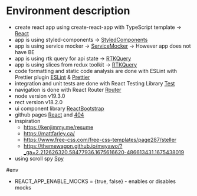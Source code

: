 # Environment description

- create react app using create-react-app with TypeScript template -> [React](https://create-react-app.dev/docs/getting-started)
- app is using styled-components -> [StyledComponents](https://styled-components.com/)
- app is using service mocker -> [ServiceMocker](https://mswjs.io/) -> However app does not have BE
- app is using rtk query for api state -> [RTKQuery](https://redux-toolkit.js.org/rtk-query/overview)
- app is using slices from redux toolkit -> [RTKQuery](https://redux-toolkit.js.org/api/createSlice)
- code formatting and static code analysis are done with ESLint with Prettier plugin [ESLint](https://github.com/eslint/eslint) & [Prettier](https://github.com/prettier/eslint-plugin-prettier)
- integration and unit tests are done with React Testing Library [Test](https://testing-library.com/docs/)
- navigation is done with React Router [Router](https://reactrouter.com/en/main)
- node version v19.3.0
- rect version v18.2.0
- ui component library [ReactBootstrap](https://react-bootstrap.github.io/)
- github pages [React](https://create-react-app.dev/docs/deployment/#github-pages) and [404](https://github.com/TheRoro/React-Quiz/blob/main/package.json)
- inspiration
  - https://kenjimmy.me/resume
  - https://mattfarley.ca/
  - https://www.free-css.com/free-css-templates/page287/steller
  - https://themewagon.github.io/meyawo/?_ga=2.212626320.58477936.1675616620-486613431.1675438019
- using scroll spy [Spy](https://www.npmjs.com/package/react-use-scrollspy)

#env

- REACT_APP_ENABLE_MOCKS = {true, false} - enables or disables mocks
